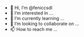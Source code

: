 - 👋 Hi, I’m @feniccsdl
- 👀 I’m interested in ...
- 🌱 I’m currently learning ...
- 💞️ I’m looking to collaborate on ...
- 📫 How to reach me ...

<!---
feniccsdl/feniccsdl is a ✨ special ✨ repository because its `README.md` (this file) appears on your GitHub profile.
You can click the Preview link to take a look at your changes.
--->
